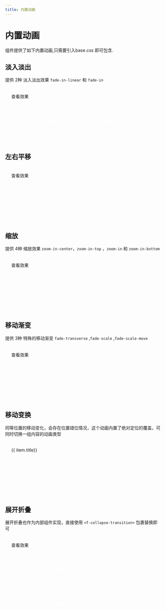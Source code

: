 ```yaml
---
title: 内置动画
---
```


<card>

# 内置动画

组件提供了如下内置动画,只需要引入base.css 即可包含.

<script lang="ts" setup>
import { ref } from 'vue'
const show1 = ref(true)
const show2 = ref(true)
const show3 = ref(true)
const show4 = ref(true)
const show5 = ref(true)

const tabs = ref([
  { key: 'tab1', title: 'tab1'},
  { key: 'tab2', title: 'tab2' },
  { key: 'tab3', title: 'tab3' },
  { key: 'tab4', title: 'tab4' },
])
const activeTab = ref('tab1')
</script>

## 淡入淡出

提供 2种 淡入淡出效果 `fade-in-linear` 和 `fade-in`

<div class="demo-transition">
  <f-button @click="show1= !show1">查看效果</f-button>
  <div style="display: flex; margin-top: 20px; height: 100px;">
    <transition name="fade-in-linear">
      <div v-show="show1" class="transition-box">fade-in-linear</div>
    </transition>
    <transition name="fade-in">
      <div v-show="show1" class="transition-box">fade-in</div>
    </transition>
  </div>
</div>

## 左右平移

<div class="demo-transition">
  <f-button @click="show2= !show2">查看效果</f-button>
  <div style="display: flex; justify-content:center;margin-top: 20px; height: 100px;">
    <transition name="move-left">
      <div v-show="show2" class="transition-box">move-left</div>
    </transition>
    <transition name="move-right">
      <div v-show="show2" class="transition-box">move-right</div>
    </transition>
  </div>
</div>

## 缩放

提供 4种 缩放效果 `zoom-in-center`，`zoom-in-top` ，`zoom-in` 和 `zoom-in-bottom`

<div class="demo-transition">
  <f-button @click="show3= !show3">查看效果</f-button>
  <div style="display: flex; margin-top: 20px; height: 100px;">
    <transition name="zoom-in-center">
      <div v-show="show3" class="transition-box">zoom-in-center</div>
    </transition>
    <transition name="zoom-in-top">
      <div v-show="show3" class="transition-box">zoom-in-top</div>
    </transition>
    <transition name="zoom-in">
      <div v-show="show3" class="transition-box">zoom-in</div>
    </transition>
    <transition name="zoom-in-bottom">
      <div v-show="show3" class="transition-box">zoom-in-bottom</div>
    </transition>
  </div>
</div>

## 移动渐变

提供 3种 特殊的移动渐变 `fade-transverse` ,`fade-scale` ,`fade-scale-move`

<div class="demo-transition">
  <f-button @click="show4= !show4">查看效果</f-button>
  <div style="display: flex; margin-top: 20px; height: 100px;">
    <transition name="fade-transverse">
      <div v-show="show4" class="transition-box">fade-transverse</div>
    </transition>
    <transition name="fade-scale">
      <div v-show="show4" class="transition-box">fade-scale</div>
    </transition>
    <transition name="fade-scale-move">
      <div v-show="show4" class="transition-box">fade-scale-move</div>
    </transition>
    <transition name="fade-down">
      <div v-show="show4" class="transition-box">fade-down</div>
    </transition>
  </div>
</div>

## 移动变换

同等位置的移动变化，会存在位置错位情况，这个动画内置了绝对定位的覆盖，可同时切换一组内容的动画类型

<div class="demo-transition">
  <f-button v-for="item in tabs" :key="item.key" @click="activeTab = item.key" :type="activeTab === item.key?'primary':null">{{ item.title}}</f-button>

  <div style="position:relative; overflow:hidden;margin:10px 0; width: 200px;height: 100px;">
    <f-move-transition>
      <div class="transition-box" v-if="activeTab==='tab1'">tab1</div>
      <div class="transition-box" v-else-if="activeTab==='tab2'">tab2</div>
      <div class="transition-box" v-else-if="activeTab==='tab3'">tab3</div>
      <div class="transition-box" v-else-if="activeTab==='tab4'">tab4</div>
    </f-move-transition>
  </div>
</div>

## 展开折叠

展开折叠也作为内部组件实现，直接使用 `<f-collapse-transition>` 包裹替换即可

<div class="demo-transition">
  <f-button @click="show5= !show5">查看效果</f-button>
  <div style="margin-top: 20px; height: 220px;">
    <f-collapse-transition>
      <div v-show="show5">
        <div class="transition-box">collapse-transition</div>
        <div class="transition-box">collapse-transition</div>
      </div>
    </f-collapse-transition>
  </div>
</div>

<style scoped>
.demo-transition {
  padding: 20px;
  border-radius: 4px;
  border: 1px solid var(--vp-c-divider);
  margin-bottom: 20px;
  overflow: hidden;
}
.transition-box {
  margin-bottom: 10px;
  width: 200px;
  height: 100px;
  border-radius: 4px;
  background-color: var(--fei-color-primary);
  text-align: center;
  color: #fff;
  padding: 40px 20px;
  margin-right: 20px;
  box-sizing: border-box;
  font-size: 16px;
}
</style>

</card>

